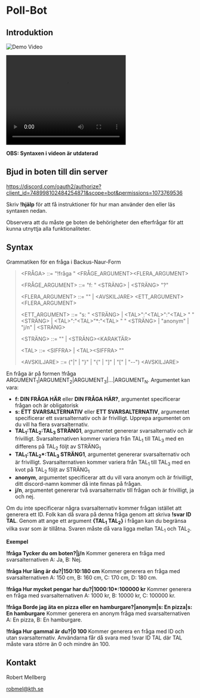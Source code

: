 # Poll-Bot

## Introduktion

![Demo Video](DemoVideo.gif)

<video width="320" height="240" controls>
  <source src="Redigerad video.mp4" type="video/mp4">
</video>

**OBS: Syntaxen i videon är utdaterad**

## Bjud in boten till din server
https://discord.com/oauth2/authorize?client_id=748998102484254871&scope=bot&permissions=1073769536

Skriv **!hjälp** för att få instruktioner för hur man använder den eller läs syntaxen nedan.

Observera att du måste ge boten de behörigheter den efterfrågar för att kunna utnyttja alla funktionaliteter.

## Syntax
Grammatiken för en fråga i Backus-Naur-Form

> \<FRÅGA\> ::= "!fråga " \<FRÅGE_ARGUMENT\>\<FLERA_ARGUMENT\>  
>
> \<FRÅGE_ARGUMENT\> ::= "f: " \<STRÄNG\> | \<STRÄNG\> "?"  
>
> \<FLERA_ARGUMENT\> ::= "" | \<AVSKILJARE\> \<ETT_ARGUMENT\> \<FLERA_ARGUMENT\>
>
> \<ETT_ARGUMENT\> ::= "s: " \<STRÄNG\> | \<TAL\>":"\<TAL\>":"\<TAL\> " " <STRÄNG> | \<TAL\>":"\<TAL\>"*:"\<TAL\> " " \<STRÄNG\> | "anonym" | "j/n" | \<STRÄNG\> 
>
> \<STRÄNG\> ::= "" | \<STRÄNG\>\<KARAKTÄR\>  
>
> \<TAL\> ::= \<SIFFRA\> | \<TAL\>\<SIFFRA\>  ""
>
> \<AVSKILJARE\> ::= ("|" | "}" | "{" | "]" | "\[" | "--") \<AVSKILJARE\>
>

En fråga är på formen !fråga ARGUMENT<sub>1</sub>|ARGUMENT<sub>2</sub>|ARGUMENT<sub>3</sub>|...|ARGUMENT<sub>N</sub>. Argumentet kan vara:

- **f: DIN FRÅGA HÄR** eller **DIN FRÅGA HÄR?**, argumentet specificerar frågan och är obligatorisk
- **s: ETT SVARSALTERNATIV** eller **ETT SVARSALTERNATIV**, argumentet specificerar ett svarsalternativ och är frivilligt. Upprepa argumentet om du vill ha flera svarsalternativ.
- **TAL<sub>1</sub>:TAL<sub>2</sub>:TAL<sub>3</sub> STRÄNG1**, argumentet genererar svarsalternativ och är frivilligt. Svarsalternativen kommer variera från TAL<sub>1</sub> till TAL<sub>3</sub> med en differens på TAL<sub>2</sub> följt av STRÄNG<sub>1</sub>
- **TAL<sub>1</sub>:TAL<sub>2</sub>\*:TAL<sub>3</sub> STRÄNG1**, argumentet genererar svarsalternativ och är frivilligt. Svarsalternativen kommer variera från TAL<sub>1</sub> till TAL<sub>3</sub> med en kvot på TAL<sub>2</sub> följt av STRÄNG<sub>1</sub>
- **anonym**, argumentet specificerar att du vill vara anonym och är frivilligt, ditt discord-namn kommer då inte finnas på frågan.
- **j/n**, argumentet genererar två svarsalternativ till frågan och är frivilligt, ja och nej.

Om du inte specificerar några svarsalternativ kommer frågan istället att generera ett ID. Folk kan då svara på denna fråga genom att skriva **!svar ID TAL**. Genom att ange ett argument **{TAL<sub>1</sub> TAL<sub>2</sub>}** i frågan kan du begränsa vilka svar som är tillåtna. Svaren måste då vara ligga mellan TAL<sub>1</sub> och TAL<sub>2</sub>. 

**Exempel**  

**!fråga Tycker du om boten?|j/n** Kommer generera en fråga med svarsalternativen A: Ja, B: Nej.  

**!fråga Hur lång är du?|150:10:180 cm** Kommer generera en fråga med svarsalternativen A: 150 cm, B: 160 cm, C: 170 cm, D: 180 cm.  

**!fråga Hur mycket pengar har du?|1000:10\*:100000 kr** Kommer generera en fråga med svarsalternativen A: 1000 kr, B: 10000 kr, C: 100000 kr.  

**!fråga Borde jag äta en pizza eller en hamburgare?|anonym|s: En pizza|s: En hamburgare** Kommer generera en anonym fråga med svarsalternativen A: En pizza, B: En hamburgare.  

**!fråga Hur gammal är du?|0 100** Kommer generera en fråga med ID och utan svarsalternativ. Användarna får då svara med !svar ID TAL där TAL måste vara större än 0 och mindre än 100.  

## Kontakt
Robert Mellberg

robmel@kth.se
